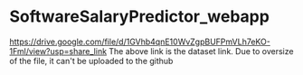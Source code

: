 # SoftwareSalaryPredictor_webapp
https://drive.google.com/file/d/1GVhb4qnE10WvZgpBUFPmVLh7eKO-1Fml/view?usp=share_link
The above link is the dataset link. Due to oversize of the file, it can't be uploaded to the github

